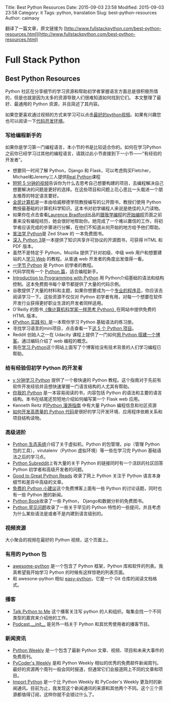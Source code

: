 Title: Best Python Resources
Date: 2015-09-03 23:58
Modified: 2015-09-03 23:58
Category: it
Tags: python, translation
Slug: best-python-resources
Author: caimaoy

翻译了一篇文章，原文链接为 [http://www.fullstackpython.com/best-python-resources.html](http://www.fullstackpython.com/best-python-resources.html)

# Full Stack Python
## Best Python Resources


Python 社区在分享细节的学习资源和帮助初学者掌握语言方面总是很积极热情的，但是也就是因为太多的资源导致人们很难知道如何找到它们。 
本文整理了最好、最通用的 Python 资源，并且简述了其内容。

如果您更喜欢通过视频的方式来学习可以点击[最好的python视频](http://www.fullstackpython.com/best-python-videos.html)。如果有兴趣您也可以阅读一下[代码开发环境](http://www.fullstackpython.com/development-environments.html)。

### 写给编程新手的

如果你是学习第一门编程语言，本小节的书是比较适合你的。如何在学习Python之前你已经学习过其他的编程语言，请跳过此小节直接到下一小节——“有经验的开发者”。  



- 想要同一时间了解 Python，Django 和 Flask，可以考虑购买Fletcher，Michael和Jeremy三人提供[Real Python](https://realpython.com/?utm_source=fsp&utm_medium=promo&utm_campaign=bestresources)课程
- [短短 5 分钟的视频](https://www.youtube.com/watch?v=mvK0UzFNw1Q)告诉你为什么去思考自己想要构建的项目，去编程解决自己想要解决的问题是更好的选择。在这些项目和问题上花心思比一头栽进一个朋友推荐的特定语言要好。
- [全民计算机](http://www.cs.hmc.edu/csforall/)是一本由哈威穆德学院教授编写的公开图书，教授们使用 Python 教授最基础的计算机科学知识。这本书对初学编程人来说是绝佳的入门读物。
- 如果你在点击查看[Laurence Bradford](https://twitter.com/lebdev)出品的[跟我学编程](http://learntocodewith.me/)的[开始编程](http://learntocodewith.me/getting-started/)页面之前重来没有编程经历，她会很好地帮助你。她完成了一个难以置信的工作，将初学者应该完成的步骤进行分解，在他们不知道从何开始的地方给予他们帮助。
- [笨法学 Python](http://learnpythonthehardway.org/book/)是 Zed Shaw 的 一本免费图书。
- [深入 Python 3](http://www.diveinto.org/python3/)是一本提供了知识共享许可协议的开源图书，可获得 HTML 和 PDF 版本。
- 虽然不是特定于 Python，Mozilla 提供了针对初级、中级 web 用户和想要建站的人[学习 Web](https://developer.mozilla.org/en-US/Learn) 的教程。从普通 web 开发者的角度出发值得一看。
- [一字节 Python](http://www.swaroopch.com/notes/python/) 是 Python 初学者的教程。
- 代码学院有一个 [Python 篇](http://www.codecademy.com/tracks/python)，适合编程新手。
- [Introduction to Programming with Python](http://opentechschool.github.io/python-beginners/en/index.html) 用 Python介绍基础的语法和结构控制。这本免费图书每个章节都提供了大量的代码示例。
- 谷歌提供了大量的材料和主题，如果你想要成为一个[专业的程序员](https://www.google.com/about/careers/students/guide-to-technical-development.html)，你应该去阅读学习一下。这些资源不仅仅对 Python 初学者有用，对每一个想要在软件开发行业获得更好职业生涯的开发者同样适用。
- O'Reilly 的图书[《像计算机科学家一样思考 Python》](http://greenteapress.com/thinkpython/html/index.html)在网站中提供免费的 HTML 版本。
- [《Python 实践书》](http://anandology.com/python-practice-book/index.html)是一本帮你学习 Python 基础语法的练习册。
- 寻找学习语言的mini项目，点击查看一下[这 5 个 Python 项目](https://medium.com/learning-journalism-tech/five-mini-programming-projects-for-the-python-beginner-21492f6ce0f3)。
- Reddit 创始人之一在 Udacity 课程上提供了一门如何[用 Python 搭建一个博客](https://www.udacity.com/course/web-development--cs253)。通过编码介绍了 web 编程的概念。
- 我在[学习 Python](http://www.mattmakai.com/learning-python-for-non-developers.html)这个网站上面写了个博客给没有技术背景的人们学习编程已帮助。

### 给有经验但初学 Python 的开发者
- [y 分钟学习 Python](http://learnxinyminutes.com/docs/python/) 提供了一个极快速的 Python 教程。这个指南对于先前有软件开发经验并且想快速掌握一门语言结构的人尤其有帮助。
- [你我的 Python](http://pymbook.readthedocs.org/en/latest/) 是一本容易阅读的书，内容包括 Python 的语法和主要的语言结构。本书在结尾还剪短地介绍如何编写第一个 Flask web 应用。
- Kenneth Reitz 的[Python 漫游指南](http://docs.python-guide.org/en/latest/) 中有大量 Python 编程信息和社区资源 
- [如何开发高质量的 Python 代码](https://districtdatalabs.silvrback.com/how-to-develop-quality-python-code)是很好的学习开发环境、应用程序依赖关系和项目结构读物。

### 高级进阶
- [Python 生态系统](http://mirnazim.org/writings/python-ecosystem-introduction/)介绍了关于虚拟机，Python 的包管理，pip（管理 Python 包的工具），virutalenv（Python 虚拟环境）等一些在学习完 Python 基础语法之后的学习点。 
- [Python Subreddit](http://www.reddit.com/r/python)上有大量的关于 Python 的链接同时有一个活跃的社区回答 Python 初学者和高级开发者的问题。
- [Good to Great Python Reads](http://jessenoller.com/good-to-great-python-reads/) 收录了网上 Python 关注于 Python 语言本身细节和差异中高级的文章。
- [免费的 Python 小建议](http://freepythontips.wordpress.com/)这个免费博客上面有一些 Python 的讨论话题，同时也有一些 Python 圈的新闻。
- [Python Book](http://pythonbooks.revolunet.com/)收录了一些 Python， Django和数据分析的免费图书。
- [Python 罕见问题](http://norvig.com/python-iaq.html)收录了一些关于罕见的 Python 特性的一些提问，并且考虑为什么某些语法是或者不是内建到语言级别的。

### 视频资源

大小聚会的视频在最好的 Python 视频，这个页面上。  


### 有用的 Python 包
- [awesome-python](https://github.com/vinta/awesome-python) 是一个包含了 Python 框架，Python 库和软件的列表。我真希望我开始学习 Python 的时候有这样惊艳的列表页面。
- 和 awesone-python 相似 [easy-python](http://easy-python.readthedocs.org/en/latest/)，它是一个 Git 仓库的阅读文档格式。

### 播客
- [Talk Python to Me](http://www.talkpythontome.com/) 这个播客关注写 python 的人和组织。每集会找一个不同类型的嘉宾来介绍他的工作。
- [Podcast.\_\_init\_\_](http://podcastinit.com/) 是另外一档关于 Python 和其优秀使用者的播客节目。

### 新闻资讯

- [Python Weekly](http://www.pythonweekly.com/) 是一个包含了最新 Python 文章、视频、项目和未来大事件的免费周刊。
- [PyCoder's Weekly](http://pycoders.com/) 是和 Python Weekly 相似的优秀的免费邮件新闻周刊。最好的资源两个周刊一般会同时报道，但通常它们会报道网上不同的文章和项目。
- [Import Python](http://importpython.com/newsletter/) 是一个比 Python Weekly 和 PyCoder's Weekly 更及时的新闻通讯。目前为止，我发现这个新闻通讯的来源和其他两个不同。这个三个资源都值得订阅，这样你就不会错过什么了。
